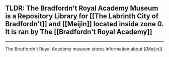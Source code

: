 ## TLDR: The Bradfordn't Royal Academy Museum is a Repository Library for [[The Labrinth City of Bradfordn't]] and [[Meijin]] located inside zone 0. It is ran by The [[Bradfordn't Royal Academy]]
---
The Bradfordn't Royal Academy museum stores information about [[Meijin]] 